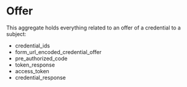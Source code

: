 # Offer

This aggregate holds everything related to an offer of a credential to a subject:

- credential_ids
- form_url_encoded_credential_offer
- pre_authorized_code
- token_response
- access_token
- credential_response
